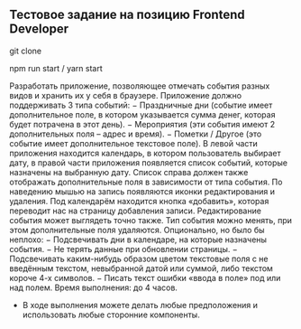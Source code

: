 ## Тестовое задание на позицию Frontend Developer

git clone

npm run start
/
yarn start

Разработать приложение, позволяющее отмечать события разных видов и хранить их у себя в браузере.
Приложение должно поддерживать 3 типа событий: 
− Праздничные дни (событие имеет дополнительное поле, в котором указывается сумма денег, 
которая будет потрачена в этот день).
− Мероприятия (эти события имеют 2 дополнительных поля – адрес и время).
− Пометки / Другое (это событие имеет дополнительное текстовое поле).
В левой части приложения находится календарь, в котором пользователь выбирает дату, в правой части 
приложения появляется список событий, которые назначены на выбранную дату. Список справа должен 
также отображать дополнительные поля в зависимости от типа события.
По наведению мышью на запись появляются иконки редактирования и удаления.
Под календарём находится кнопка «добавить», которая переводит нас на страницу добавления записи. 
Редактирование события может выглядеть точно также.
Тип события можно менять, при этом дополнительные поля 
удаляются.
Опционально, но было бы неплохо:
− Подсвечивать дни в календаре, на которые 
назначены события.
− Не терять данные при обновлении страницы.
− Подсвечивать каким-нибудь образом цветом 
текстовые поля с не введённым текстом, невыбранной 
датой или суммой, либо текстом короче 4-х символов.
− Писать текст ошибки «ввода в поле» под или над 
полем.
Время выполнения: до 4 часов.
* В ходе выполнения можете делать любые предположения
и использовать любые сторонние компоненты.
